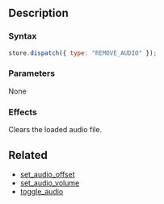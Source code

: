 ## Description

### Syntax

```javascript
store.dispatch({ type: "REMOVE_AUDIO" });
```

### Parameters

None

### Effects

Clears the loaded audio file.

## Related

- [set_audio_offset](./set_audio_offset.md)
- [set_audio_volume](./set_audio_volume.md)
- [toggle_audio](./toggle_audio.md)